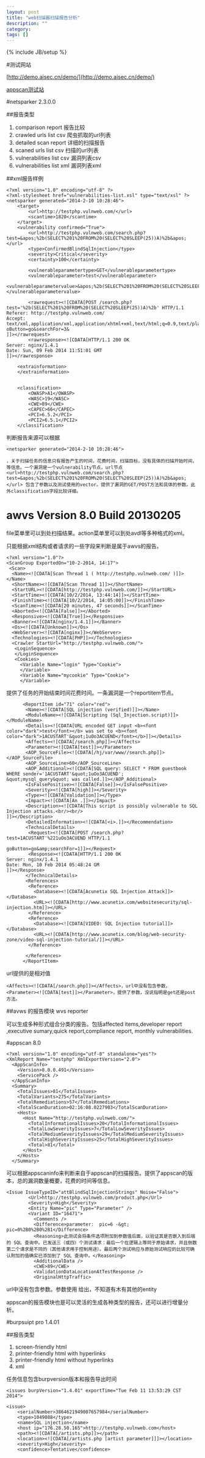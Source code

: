 ```yaml
---
layout: post
title: "web扫描器扫描报告分析"
description: ""
category: 
tags: []
---
```

{% include JB/setup %}


#测试网站

[http://demo.aisec.cn/demo/](http://demo.aisec.cn/demo/)

[appscan测试站](http://demo.testfire.net/)



#netsparker 2.3.0.0

##报告类型

1. comparison report 报告比较
2. crawled urls list csv 爬虫抓取的url列表
3. detailed scan report 详细的扫描报告
4. scaned urls list csv 扫描的url列表
5. vulnerabilities list csv 漏洞列表csv
6. vulnerabilities list xml 漏洞列表xml

##xml报告样例

	<?xml version="1.0" encoding="utf-8" ?>
	<?xml-stylesheet href="vulnerabilities-list.xsl" type="text/xsl" ?>
	<netsparker generated="2014-2-10 10:28:46">
		<target>
			<url>http://testphp.vulnweb.com/</url>
			<scantime>1820</scantime>
		</target>
		<vulnerability confirmed="True">
			<url>http://testphp.vulnweb.com/search.php?test=&apos;%2b(SELECT%201%20FROM%20(SELECT%20SLEEP(25))A)%2b&apos;</url>
			<type>ConfirmedBlindSqlInjection</type>
			<severity>Critical</severity>
			<certainty>100</certainty>
			
			<vulnerableparametertype>GET</vulnerableparametertype>
			<vulnerableparameter>test</vulnerableparameter>
			<vulnerableparametervalue>&apos;%2b(SELECT%201%20FROM%20(SELECT%20SLEEP(25))A)%2b&apos;</vulnerableparametervalue>

			<rawrequest><![CDATA[POST /search.php?test='%2b(SELECT%201%20FROM%20(SELECT%20SLEEP(25))A)%2b' HTTP/1.1
	Referer: http://testphp.vulnweb.com/
	Accept: text/xml,application/xml,application/xhtml+xml,text/html;q=0.9,text/plain;q=0.8,image/png,*/*;q=0.5
	oButton=go&searchFor=3&
	]]></rawrequest>
			<rawresponse><![CDATA[HTTP/1.1 200 OK
	Server: nginx/1.4.1
	Date: Sun, 09 Feb 2014 11:51:01 GMT
	]]></rawresponse>
		
		<extrainformation>
		</extrainformation>


		<classification>
			<OWASP>A1</OWASP>
			<WASC>19</WASC>
			<CWE>89</CWE>
			<CAPEC>66</CAPEC>
			<PCI>6.5.2</PCI>
			<PCI2>6.5.1</PCI2>
		</classification>


判断报告来源可以根据

	<netsparker generated="2014-2-10 10:28:46">

	，关于扫描任务的信息只有报告产生的时间，花费时间，扫描目标，没有具体的扫描开始时间，等信息。一个漏洞是一个vulnerability节点，url节点<url>http://testphp.vulnweb.com/search.php?test=&apos;%2b(SELECT%201%20FROM%20(SELECT%20SLEEP(25))A)%2b&apos;</url> 包含了参数以及测试使用的vector。提供了漏洞的GET/POST方法和具体的参数。此外classification字段比较详细。

# awvs Version 8.0 Build 20130205 

file菜单里可以到处扫描结果。action菜单里可以到处avdl等多种格式的xml。

只能根据xml结构或者请求的一些字段来判断是属于awvs的报告。

	<?xml version="1.0"?>
	<ScanGroup ExportedOn="10-2-2014, 14:17">
	 <Scan>
	  <Name><![CDATA[Scan Thread 1 ( http://testphp.vulnweb.com/ )]]></Name>
	  <ShortName><![CDATA[Scan Thread 1]]></ShortName>
	  <StartURL><![CDATA[http://testphp.vulnweb.com/]]></StartURL>
	  <StartTime><![CDATA[10/2/2014, 13:44:14]]></StartTime>
	  <FinishTime><![CDATA[10/2/2014, 14:05:00]]></FinishTime>
	  <ScanTime><![CDATA[20 minutes, 47 seconds]]></ScanTime>
	  <Aborted><![CDATA[False]]></Aborted>
	  <Responsive><![CDATA[True]]></Responsive>
	  <Banner><![CDATA[nginx/1.4.1]]></Banner>
	  <Os><![CDATA[Unknown]]></Os>
	  <WebServer><![CDATA[nginx]]></WebServer>
	  <Technologies><![CDATA[PHP]]></Technologies>
	  <Crawler StartUrl="http://testphp.vulnweb.com/">
	   <LoginSequence>
	   </LoginSequence>
	   <Cookies>
	     <Variable Name="login" Type="Cookie">
	     </Variable>
	     <Variable Name="mycookie" Type="Cookie">
	     </Variable>


提供了任务的开始结束时间花费时间。一条漏洞是一个reportitem节点。

	      <ReportItem id="71" color="red">
	       <Name><![CDATA[SQL injection (verified)]]></Name>
	       <ModuleName><![CDATA[Scripting (Sql_Injection.script)]]></ModuleName>
	       <Details><![CDATA[URL encoded GET input <b><font color="dark">test</font></b> was set to <b><font color="dark">1ACUSTART'&quot;1uOo3ACUEND</font></b>]]></Details>
	       <Affects><![CDATA[/search.php]]></Affects>
	       <Parameter><![CDATA[test]]></Parameter>
	       <AOP_SourceFile><![CDATA[/hj/var/www//search.php]]></AOP_SourceFile>
	       <AOP_SourceLine>60</AOP_SourceLine>
	       <AOP_Additional><![CDATA[SQL query: SELECT * FROM guestbook WHERE sender='1ACUSTART'&quot;1uOo3ACUEND';
	&quot;mysql_query&quot; was called.]]></AOP_Additional>
	       <IsFalsePositive><![CDATA[False]]></IsFalsePositive>
	       <Severity><![CDATA[high]]></Severity>
	       <Type><![CDATA[Validation]]></Type>
	       <Impact><![CDATA[An .]]></Impact>
	       <Description><![CDATA[This script is possibly vulnerable to SQL Injection attacks.<br/><br/>
	]]></Description>
	       <DetailedInformation><![CDATA[<i>.]]></Recommendation>
	       <TechnicalDetails>
	        <Request><![CDATA[POST /search.php?test=1ACUSTART'%221uOo3ACUEND HTTP/1.1
	
	goButton=go&amp;searchFor=1]]></Request>
	        <Response><![CDATA[HTTP/1.1 200 OK
	Server: nginx/1.4.1
	Date: Mon, 10 Feb 2014 05:48:24 GM
	]]></Response>
	       </TechnicalDetails>
	       <References>
	        <Reference>
	          <Database><![CDATA[Acunetix SQL Injection Attack]]></Database>
	          <URL><![CDATA[http://www.acunetix.com/websitesecurity/sql-injection.htm]]></URL>
	        </Reference>
	        <Reference>
	          <Database><![CDATA[VIDEO: SQL Injection tutorial]]></Database>
	          <URL><![CDATA[http://www.acunetix.com/blog/web-security-zone/video-sql-injection-tutorial/]]></URL>
	        </Reference>
	        
	       </References>
	      </ReportItem>


url提供的是相对值

	<Affects><![CDATA[/search.php]]></Affects>，url中没有包含参数，<Parameter><![CDATA[test]]></Parameter>，提供了参数，没说指明是get还是post方法。


##avws 的报告模块 wvs reporter

可以生成多种形式组合分类的报告。包括affected items,developer report ,executive sumary,quick report,compliance report, monthly vulnerabilities.



#appscan 8.0

	<?xml version="1.0" encoding="utf-8" standalone="yes"?>
	<XmlReport Name="testphp" XmlExportVersion="2.0">
	  <AppScanInfo>
	    <Version>8.0.0.491</Version>
	    <ServicePack />
	  </AppScanInfo>
	  <Summary>
	    <TotalIssues>81</TotalIssues>
	    <TotalVariants>275</TotalVariants>
	    <TotalRemediations>57</TotalRemediations>
	    <TotalScanDuration>02:16:08.0227903</TotalScanDuration>
	    <Hosts>
	      <Host Name="http://testphp.vulnweb.com/">
	        <TotalInformationalIssues>20</TotalInformationalIssues>
	        <TotalLowSeverityIssues>7</TotalLowSeverityIssues>
	        <TotalMediumSeverityIssues>29</TotalMediumSeverityIssues>
	        <TotalHighSeverityIssues>25</TotalHighSeverityIssues>
	        <Total>81</Total>
	      </Host>
	    </Hosts>
	  </Summary>

可以根据appscaninfo来判断来自于appscan的扫描报告。提供了appscan的版本，总的漏洞数量概要，花费的时间等信息。


	<Issue IssueTypeID="attBlindSqlInjectionStrings" Noise="False">
	        <Url>http://testphp.vulnweb.com/product.php</Url>
	        <Severity>High</Severity>
	        <Entity Name="pic" Type="Parameter" />
	        <Variant ID="16471">
	          <Comments />
	          <Difference>parameter:  pic=6 -&gt; pic=0%2B0%2B0%2B1</Difference>
	          <Reasoning>此测试会将条件选项附加到参数值后面，以验证其是否嵌入到后端的 SQL 查询中。已发送三（或四）个测试请求：最后一个在逻辑上等同于原始请求，并且倒数第二个请求是不同的（其他请求用于控制用途）。最后两个测试响应与原始测试响应的比较可确认附加的值确实已添加到了 SQL 查询中。</Reasoning>
	          <AdditionalData />
	          <CWE>89</CWE>
	          <ValidationDataLocationAtTestResponse />
	          <OriginalHttpTraffic>


url中没有包含参数。参数使用<Entity Name="pic" Type="Parameter" /> 给出，不知道有木有其他的entity


appscan的报告模块也是可以灵活的生成各种类型的报告，还可以进行增量分析。


#burpsuipt pro 1.4.01

##报告类型 

1. screen-friendly html  
2. printer-friendly  html  with hyperlinks
3. printer-friendly html without hyperlinks
4. xml



任务信息包含burpversion版本和报告导出时间

	<issues burpVersion="1.4.01" exportTime="Tue Feb 11 13:53:29 CST 2014">

	<issue>
	    <serialNumber>3864621949007657984</serialNumber>
	    <type>1049088</type>
	    <name>SQL injection</name>
	    <host ip="176.28.50.165">http://testphp.vulnweb.com</host>
	    <path><![CDATA[/artists.php]]></path>
	    <location><![CDATA[/artists.php [artist parameter]]]></location>
	    <severity>High</severity>
	    <confidence>Tentative</confidence>


